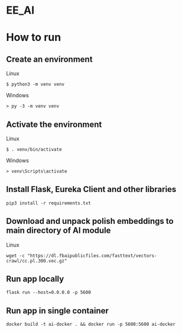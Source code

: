 # EE_AI
# How to run
## Create an environment
Linux
```shell
$ python3 -m venv venv
```
Windows
```command-line
> py -3 -m venv venv
```
## Activate the environment
Linux
```shell
$ . venv/bin/activate
```
Windows
```command-line
> venv\Scripts\activate
```
## Install Flask, Eureka Client and other libraries
```shell
pip3 install -r requirements.txt
```
## Download and unpack polish embeddings to main directory of AI module
Linux
```shell
wget -c "https://dl.fbaipublicfiles.com/fasttext/vectors-crawl/cc.pl.300.vec.gz"
```
## Run app locally
```shell
flask run --host=0.0.0.0 -p 5600
```
## Run app in single container
```shell
docker build -t ai-docker . && docker run -p 5600:5600 ai-docker
```